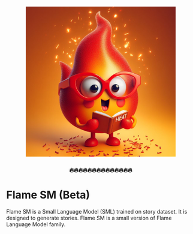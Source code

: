 <p align="center">
  <img src="https://github.com/introlix/Flame/blob/main/flame_repo.jpeg" width="400"/>
  <h3 align="center"> 🔥🔥🔥🔥🔥🔥🔥🔥🔥🔥🔥🔥🔥🔥 </h3>
</p>

# Flame SM (Beta)

<p> Flame SM is a Small Language Model (SML) trained on story dataset. It is designed to generate stories. Flame SM is a small version of Flame Language Model family.</p>